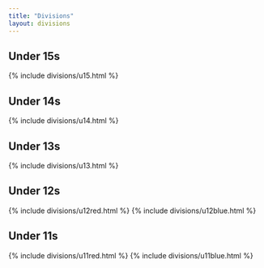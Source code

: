 ```yaml
---
title: "Divisions"
layout: divisions
---
```


<h2 id="u15"> Under 15s</h2>
{% include divisions/u15.html %}

<h2 id="u14"> Under 14s</h2>
{% include divisions/u14.html %}

<h2 id="u13"> Under 13s</h2>
{% include divisions/u13.html %}

<h2 id="u12"> Under 12s</h2>
{% include divisions/u12red.html %}
{% include divisions/u12blue.html %}

<h2 id="u11"> Under 11s</h2>
{% include divisions/u11red.html %}
{% include divisions/u11blue.html %}


